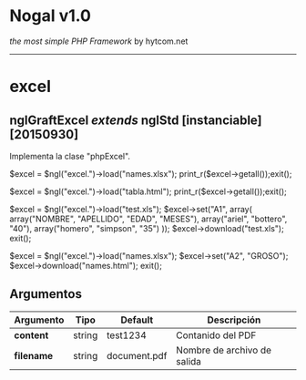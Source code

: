 # Nogal v1.0
*the most simple PHP Framework* by hytcom.net
___
  

# excel
## nglGraftExcel *extends* nglStd [instanciable] [20150930]
Implementa la clase "phpExcel".

\$excel = \$ngl("excel.")->load("names.xlsx");
print_r(\$excel->getall());exit();

\$excel = \$ngl("excel.")->load("tabla.html");
print_r(\$excel->getall());exit();

\$excel = \$ngl("excel.")->load("test.xls");
\$excel->set("A1", array(
array("NOMBRE", "APELLIDO", "EDAD", "MESES"),
array("ariel", "bottero", "40"),
array("homero", "simpson", "35")
));
\$excel->download("test.xls");
exit();

\$excel = \$ngl("excel.")->load("names.xlsx");
\$excel->set("A2", "GROSO");
\$excel->download("names.html");
exit();
  
## Argumentos
|Argumento|Tipo|Default|Descripción|
|---|---|---|---|
|**content**|string|test1234|Contanido del PDF|
|**filename**|string|document.pdf|Nombre de archivo de salida|
